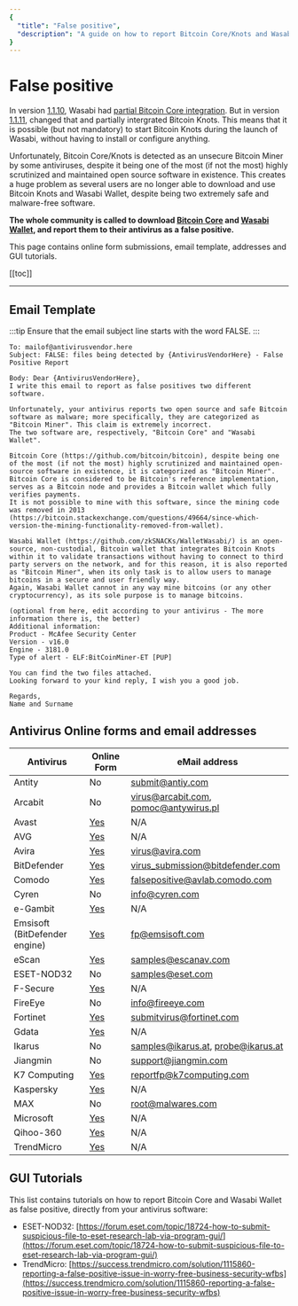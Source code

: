 ```yaml
---
{
  "title": "False positive",
  "description": "A guide on how to report Bitcoin Core/Knots and Wasabi as false positive. This is the Wasabi documentation, an archive of knowledge about the open-source, non-custodial and privacy-focused Bitcoin wallet for desktop."
}
---
```


# False positive

In version [1.1.10](https://github.com/zkSNACKs/WalletWasabi/releases/tag/v1.1.10), Wasabi had [partial Bitcoin Core integration](https://github.com/zkSNACKs/WalletWasabi/pull/2495).
But in version [1.1.11](https://github.com/zkSNACKs/WalletWasabi/releases/tag/v1.1.11), changed that and partially intergrated Bitcoin Knots.
This means that it is possible (but not mandatory) to start Bitcoin Knots during the launch of Wasabi, without having to install or configure anything.

Unfortunately, Bitcoin Core/Knots is detected as an unsecure Bitcoin Miner by some antiviruses, despite it being one of the most (if not the most) highly scrutinized and maintained open source software in existence.
This creates a huge problem as several users are no longer able to download and use Bitcoin Knots and Wasabi Wallet, despite being two extremely safe and malware-free software.

**The whole community is called to download [Bitcoin Core](https://bitcoincore.org/en/download/) and [Wasabi Wallet](https://wasabiwallet.io/#download), and report them to their antivirus as a false positive.**

This page contains online form submissions, email template, addresses and GUI tutorials.

[[toc]]

---

## Email Template
:::tip
Ensure that the email subject line starts with the word FALSE.
:::

```
To: mailof@antivirusvendor.here
Subject: FALSE: files being detected by {AntivirusVendorHere} - False Positive Report

Body: Dear {AntivirusVendorHere},
I write this email to report as false positives two different software.

Unfortunately, your antivirus reports two open source and safe Bitcoin software as malware; more specifically, they are categorized as "Bitcoin Miner". This claim is extremely incorrect.
The two software are, respectively, "Bitcoin Core" and "Wasabi Wallet".

Bitcoin Core (https://github.com/bitcoin/bitcoin), despite being one of the most (if not the most) highly scrutinized and maintained open-source software in existence, it is categorized as "Bitcoin Miner".
Bitcoin Core is considered to be Bitcoin's reference implementation, serves as a Bitcoin node and provides a Bitcoin wallet which fully verifies payments.
It is not possible to mine with this software, since the mining code was removed in 2013 (https://bitcoin.stackexchange.com/questions/49664/since-which-version-the-mining-functionality-removed-from-wallet).

Wasabi Wallet (https://github.com/zkSNACKs/WalletWasabi/) is an open-source, non-custodial, Bitcoin wallet that integrates Bitcoin Knots within it to validate transactions without having to connect to third party servers on the network, and for this reason, it is also reported as "Bitcoin Miner", when its only task is to allow users to manage bitcoins in a secure and user friendly way.
Again, Wasabi Wallet cannot in any way mine bitcoins (or any other cryptocurrency), as its sole purpose is to manage bitcoins.

(optional from here, edit according to your antivirus - The more information there is, the better)
Additional information:
Product - McAfee Security Center
Version - v16.0
Engine - 3181.0
Type of alert - ELF:BitCoinMiner-ET [PUP]

You can find the two files attached.
Looking forward to your kind reply, I wish you a good job.

Regards,
Name and Surname
```

## Antivirus Online forms and email addresses
  
|Antivirus  | Online Form | eMail address
|----  | ----   | ---- |
|Antity | No | [submit@antiy.com](mailto:submit@antiy.com)
|Arcabit | No | [virus@arcabit.com](mailto:virus@arcabit.com), [pomoc@antywirus.pl](mailto:pomoc@antywirus.pl)
|Avast | [Yes](https://www.avast.com/false-positive-file-form.php) | N/A
|AVG | [Yes](https://www.avg.com/en-us/false-positive-file-form) | N/A
|Avira | [Yes](https://www.avira.com/en/analysis/submit) | [virus@avira.com](mailto:virus@avira.com)
|BitDefender | [Yes](https://www.bitdefender.com/submit/) | [virus_submission@bitdefender.com](mailto:virus_submission@bitdefender.com)
|Comodo | [Yes](https://www.comodo.com/home/internet-security/submit.php) | [falsepositive@avlab.comodo.com](mailto:falsepositive@avlab.comodo.com)
|Cyren | No | [info@cyren.com](mailto:info@cyren.com)
|e-Gambit  | [Yes](https://tehtris.com/en/fp-egambit/) | N/A
|Emsisoft (BitDefender engine) | [Yes](https://www.emsisoft.com/en/support/submit/) | [fp@emsisoft.com](mailto:fp@emsisoft.com)
|eScan | [Yes](http://support.mwti.net/support/index.php) | [samples@escanav.com](mailto:samples@escanav.com)
|ESET-NOD32  | No | [samples@eset.com](mailto:samples@eset.com)
|F-Secure  | [Yes](https://www.f-secure.com/en/business/support-and-downloads/submit-a-sample) | N/A
|FireEye  | No | [info@fireeye.com](mailto:info@fireeye.com)
|Fortinet  | [Yes](https://fortiguard.com/faq/onlinescanner) | [submitvirus@fortinet.com](mailto:submitvirus@fortinet.com)
|Gdata  | [Yes](https://su.gdatasoftware.com/en/sample-submission) | N/A
|Ikarus  | No | [samples@ikarus.at](mailto:samples@ikarus.at), [probe@ikarus.at](mailto:probe@ikarus.at)
|Jiangmin  | No | [support@jiangmin.com](mailto:support@jiangmin.com)
|K7 Computing | [Yes](https://www.k7computing.com/us/contact-us) | [reportfp@k7computing.com](mailto:reportfp@k7computing.com)
|Kaspersky  | [Yes](https://virusdesk.kaspersky.com/) | N/A
|MAX  | No | [root@malwares.com](mailto:root@malwares.com)
|Microsoft  | [Yes](https://www.microsoft.com/en-us/wdsi/filesubmission) | N/A
|Qihoo-360 | [Yes](https://www.360totalsecurity.com/en/suspicion/false-positive/) | N/A
|TrendMicro  | [Yes](https://www.trendmicro.com/en_us/about/legal/detection-reevaluation.html) | N/A


## GUI Tutorials

This list contains tutorials on how to report Bitcoin Core and Wasabi Wallet as false positive, directly from your antivirus software:

- ESET-NOD32: [https://forum.eset.com/topic/18724-how-to-submit-suspicious-file-to-eset-research-lab-via-program-gui/](https://forum.eset.com/topic/18724-how-to-submit-suspicious-file-to-eset-research-lab-via-program-gui/)
- TrendMicro: [https://success.trendmicro.com/solution/1115860-reporting-a-false-positive-issue-in-worry-free-business-security-wfbs](https://success.trendmicro.com/solution/1115860-reporting-a-false-positive-issue-in-worry-free-business-security-wfbs)
